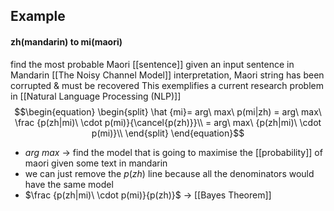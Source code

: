 
## Example
#### zh(mandarin) to mi(maori)
find the most probable Maori [[sentence]] given an input sentence in Mandarin
[[The Noisy Channel Model]] interpretation, Maori string has been corrupted & must be recovered
This exemplifies a current research problem in [[Natural Language Processing (NLP)]]
$$\begin{equation}
	\begin{split} 
	\hat {mi}= arg\ max\ p(mi|zh)
		= arg\ max\ \frac {p(zh|mi)\ \cdot p(mi)}{\cancel{p(zh)}}\\
		= arg\ max\ {p(zh|mi)\ \cdot p(mi)}\\
		\end{split}
		\end{equation}$$
- $arg\ max$ $\rightarrow$ find the model that is going to maximise the [[probability]] of maori given some text in mandarin
- we can just remove the $p(zh)$ line because all the denominators would have the same model
- $\frac {p(zh|mi)\ \cdot p(mi)}{p(zh)}$ $\rightarrow$ [[Bayes Theorem]]
